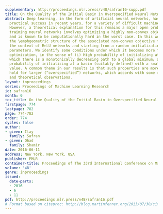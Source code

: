 ```yaml
---
supplementary: http://proceedings.mlr.press/v48/safran16-supp.pdf
title: On the Quality of the Initial Basin in Overspecified Neural Networks
abstract: Deep learning, in the form of artificial neural networks, has achieved remarkable
  practical success in recent years, for a variety of difficult machine learning applications.
  However, a theoretical explanation for this remains a major open problem, since
  training neural networks involves optimizing a highly non-convex objective function,
  and is known to be computationally hard in the worst case. In this work, we study
  the \emphgeometric structure of the associated non-convex objective function, in
  the context of ReLU networks and starting from a random initialization of the network
  parameters. We identify some conditions under which it becomes more favorable to
  optimization, in the sense of (i) High probability of initializing at a point from
  which there is a monotonically decreasing path to a global minimum; and (ii) High
  probability of initializing at a basin (suitably defined) with a small minimal objective
  value. A common theme in our results is that such properties are more likely to
  hold for larger (“overspecified”) networks, which accords with some recent empirical
  and theoretical observations.
layout: inproceedings
series: Proceedings of Machine Learning Research
id: safran16
month: 0
tex_title: On the Quality of the Initial Basin in Overspecified Neural Networks
firstpage: 774
lastpage: 782
page: 774-782
order: 774
cycles: false
author:
- given: Itay
  family: Safran
- given: Ohad
  family: Shamir
date: 2016-06-11
address: New York, New York, USA
publisher: PMLR
container-title: Proceedings of The 33rd International Conference on Machine Learning
volume: '48'
genre: inproceedings
issued:
  date-parts:
  - 2016
  - 6
  - 11
pdf: http://proceedings.mlr.press/v48/safran16.pdf
# Format based on citeproc: http://blog.martinfenner.org/2013/07/30/citeproc-yaml-for-bibliographies/
---
```

